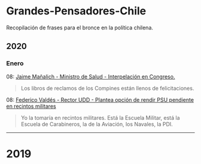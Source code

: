 # Grandes-Pensadores-Chile
Recopilación de frases para el bronce en la política chilena.

## 2020
### Enero
08: [Jaime Mañalich - Ministro de Salud - Interpelación en Congreso.](https://www.elmostrador.cl/noticias/2020/01/08/ministro-manalich-en-plena-interpelacion-los-libros-de-reclamos-de-los-compines-estan-llenos-de-felicitaciones/)
> Los libros de reclamos de los Compines están llenos de felicitaciones.

08: [Federico Valdés - Rector UDD - Plantea opción de rendir PSU pendiente en recintos militares](https://www.latercera.com/nacional/noticia/rector-valdes-udd-plantea-opcion-rendir-psu-recintos-militares/965731/)
> Yo la tomaría en recintos militares. Está la Escuela Militar, está la Escuela de Carabineros, la de la Aviación, los Navales, la PDI.


---
# 2019
